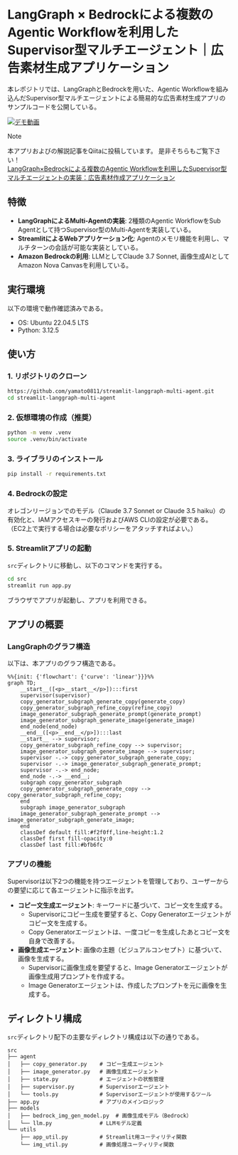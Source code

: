 # LangGraph × Bedrockによる複数のAgentic Workflowを利用したSupervisor型マルチエージェント｜広告素材生成アプリケーション

本レポジトリでは、LangGraphとBedrockを用いた、Agentic Workflowを組み込んだSupervisor型マルチエージェントによる簡易的な広告素材生成アプリのサンプルコードを公開している。

[![デモ動画](./images/demo_movie.gif)](./images/demo_movie.gif)

> [!NOTE]
> 本アプリおよびの解説記事をQiitaに投稿しています。
> 是非そちらもご覧下さい！
> <br> [LangGraph×Bedrockによる複数のAgentic Workflowを利用したSupervisor型マルチエージェントの実装：広告素材作成アプリケーション](https://qiita.com/yamato0811/items/54117737efd4a066531e)

## 特徴
- **LangGraphによるMulti-Agentの実装**: 2種類のAgentic WorkflowをSub Agentとして持つSupervisor型のMulti-Agentを実装している。
- **StreamlitによるWebアプリケーション化**: Agentのメモリ機能を利用し、マルチターンの会話が可能な実装としている。
- **Amazon Bedrockの利用**: LLMとしてClaude 3.7 Sonnet, 画像生成AIとしてAmazon Nova Canvasを利用している。

## 実行環境

以下の環境で動作確認済みである。

- OS: Ubuntu 22.04.5 LTS
- Python: 3.12.5

## 使い方
### 1. リポジトリのクローン
```bash
https://github.com/yamato0811/streamlit-langgraph-multi-agent.git
cd streamlit-langgraph-multi-agent
```

### 2. 仮想環境の作成（推奨）
```bash
python -m venv .venv
source .venv/bin/activate
```

### 3. ライブラリのインストール
```bash
pip install -r requirements.txt
```

### 4. Bedrockの設定
オレゴンリージョンでのモデル（Claude 3.7 Sonnet or Claude 3.5 haiku）の有効化と、IAMアクセスキーの発行およびAWS CLIの設定が必要である。  
（EC2上で実行する場合は必要なポリシーをアタッチすればよい。）

### 5. Streamlitアプリの起動
`src`ディレクトリに移動し、以下のコマンドを実行する。
```bash
cd src
streamlit run app.py
```

ブラウザでアプリが起動し、アプリを利用できる。

## アプリの概要
### LangGraphのグラフ構造
以下は、本アプリのグラフ構造である。
```mermaid
%%{init: {'flowchart': {'curve': 'linear'}}}%%
graph TD;
	__start__([<p>__start__</p>]):::first
	supervisor(supervisor)
	copy_generator_subgraph_generate_copy(generate_copy)
	copy_generator_subgraph_refine_copy(refine_copy)
	image_generator_subgraph_generate_prompt(generate_prompt)
	image_generator_subgraph_generate_image(generate_image)
	end_node(end_node)
	__end__([<p>__end__</p>]):::last
	__start__ --> supervisor;
	copy_generator_subgraph_refine_copy --> supervisor;
	image_generator_subgraph_generate_image --> supervisor;
	supervisor -.-> copy_generator_subgraph_generate_copy;
	supervisor -.-> image_generator_subgraph_generate_prompt;
	supervisor -.-> end_node;
	end_node -.-> __end__;
	subgraph copy_generator_subgraph
	copy_generator_subgraph_generate_copy --> copy_generator_subgraph_refine_copy;
	end
	subgraph image_generator_subgraph
	image_generator_subgraph_generate_prompt --> image_generator_subgraph_generate_image;
	end
	classDef default fill:#f2f0ff,line-height:1.2
	classDef first fill-opacity:0
	classDef last fill:#bfb6fc
```

### アプリの機能
Supervisorは以下2つの機能を持つエージェントを管理しており、ユーザーからの要望に応じて各エージェントに指示を出す。

- **コピー文生成エージェント**: キーワードに基づいて、コピー文を生成する。
  - Supervisorにコピー生成を要望すると、Copy Generatorエージェントがコピー文を生成する。
  - Copy Generatorエージェントは、一度コピーを生成したあとコピー文を自身で改善する。
- **画像生成エージェント**: 画像の主題（ビジュアルコンセプト）に基づいて、画像を生成する。
  - Supervisorに画像生成を要望すると、Image Generatorエージェントが画像生成用プロンプトを作成する。
  - Image Generatorエージェントは、作成したプロンプトを元に画像を生成する。

## ディレクトリ構成
`src`ディレクトリ配下の主要なディレクトリ構成は以下の通りである。
```
src                          
├── agent                    
│   ├── copy_generator.py    # コピー生成エージェント
│   ├── image_generator.py   # 画像生成エージェント
│   ├── state.py             # エージェントの状態管理
│   ├── supervisor.py        # Supervisorエージェント
│   └── tools.py             # Supervisorエージェントが使用するツール
├── app.py                   # アプリのメインロジック
├── models                   
│   ├── bedrock_img_gen_model.py  # 画像生成モデル（Bedrock）
│   └── llm.py               # LLMモデル定義
└── utils                    
    ├── app_util.py          # Streamlit用ユーティリティ関数
    └── img_util.py          # 画像処理ユーティリティ関数
```
